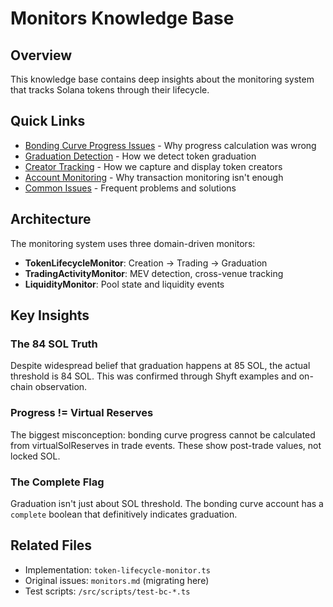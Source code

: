 # Monitors Knowledge Base

## Overview
This knowledge base contains deep insights about the monitoring system that tracks Solana tokens through their lifecycle.

## Quick Links
- [Bonding Curve Progress Issues](./bonding-curve-progress.md) - Why progress calculation was wrong
- [Graduation Detection](./graduation-detection.md) - How we detect token graduation
- [Creator Tracking](./creator-tracking.md) - How we capture and display token creators
- [Account Monitoring](./account-monitoring.md) - Why transaction monitoring isn't enough
- [Common Issues](./troubleshooting.md) - Frequent problems and solutions

## Architecture
The monitoring system uses three domain-driven monitors:
- **TokenLifecycleMonitor**: Creation → Trading → Graduation
- **TradingActivityMonitor**: MEV detection, cross-venue tracking
- **LiquidityMonitor**: Pool state and liquidity events

## Key Insights

### The 84 SOL Truth
Despite widespread belief that graduation happens at 85 SOL, the actual threshold is 84 SOL. This was confirmed through Shyft examples and on-chain observation.

### Progress != Virtual Reserves
The biggest misconception: bonding curve progress cannot be calculated from virtualSolReserves in trade events. These show post-trade values, not locked SOL.

### The Complete Flag
Graduation isn't just about SOL threshold. The bonding curve account has a `complete` boolean that definitively indicates graduation.

## Related Files
- Implementation: `token-lifecycle-monitor.ts`
- Original issues: `monitors.md` (migrating here)
- Test scripts: `/src/scripts/test-bc-*.ts`